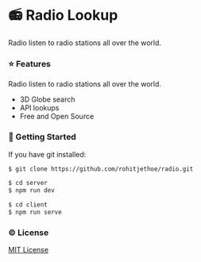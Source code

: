 # 📻 Radio Lookup
Radio listen to radio stations all over the world. 

### :star: Features
Radio listen to radio stations all over the world. 
- 3D Globe search
- API lookups
- Free and Open Source

### :rocket: Getting Started
If you have git installed: 
```sh
$ git clone https://github.com/rohitjethoe/radio.git
```
```sh
$ cd server
$ npm run dev
```
```sh
$ cd client
$ npm run serve
```

### :copyright: License
[MIT License](http://opensource.org/licenses/MIT)